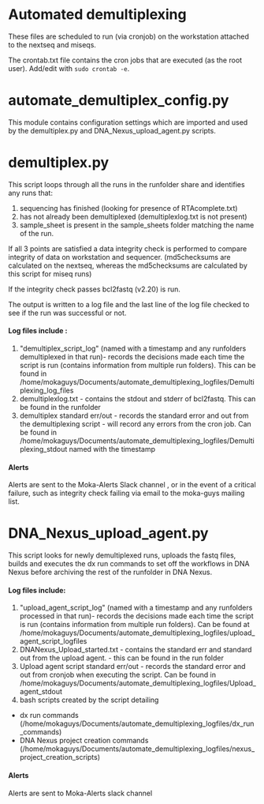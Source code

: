 # Automated demultiplexing
These files are scheduled to run (via cronjob) on the workstation attached to the nextseq and miseqs.

The crontab.txt file contains the cron jobs that are executed (as the root user). Add/edit with `sudo crontab -e`.

# automate_demultiplex_config.py
This module contains configuration settings which are imported and used by the demultiplex.py and DNA_Nexus_upload_agent.py scripts. 

# demultiplex.py
This script loops through all the runs in the runfolder share and identifies any runs that:
 1. sequencing has finished (looking for presence of RTAcomplete.txt)
 2. has not already been demultiplexed (demultiplexlog.txt is not present)
 3. sample_sheet is present in the sample_sheets folder matching the name of the run.


If all 3 points are satisfied a data integrity check is performed to compare integrity of data on workstation and sequencer. (md5checksums are calculated on the nextseq, whereas the md5checksums are calculated by this script for miseq runs)

If the integrity check passes bcl2fastq (v2.20) is run.

The output is written to a log file and the last line of the log file checked to see if the run was successful or not.

#### Log files include : 
1. "demultiplex_script_log" (named with a timestamp and any runfolders demultiplexed in that run)- records the decisions made each time the script is run (contains information from multiple run folders). This can be found in /home/mokaguys/Documents/automate_demultiplexing_logfiles/Demultiplexing_log_files
2. demultiplexlog.txt - contains the stdout and stderr of bcl2fastq. This can be found in the runfolder
3. demultiplex standard err/out - records the standard error and out from the demultiplexing script - will record any errors from the cron job. Can be found in /home/mokaguys/Documents/automate_demultiplexing_logfiles/Demultiplexing_stdout named with the timestamp

#### Alerts
Alerts are sent to the Moka-Alerts Slack channel , or in the event of a critical failure, such as integrity check failing via email to the moka-guys mailing list.

# DNA_Nexus_upload_agent.py
This script looks for newly demultiplexed runs, uploads the fastq files, builds and executes the dx run commands to set off the workflows in DNA Nexus before archiving the rest of the runfolder in DNA Nexus.

#### Log files include:
1. "upload_agent_script_log" (named with a timestamp and any runfolders processed in that run)- records the decisions made each time the script is run (contains information from multiple run folders). Can be found at /home/mokaguys/Documents/automate_demultiplexing_logfiles/upload_agent_script_logfiles
2. DNANexus_Upload_started.txt - contains the standard err and standard out from the upload agent. - this can be found in the run folder
3. Upload agent script standard err/out - records the standard error and out from cronjob when executing the script. Can be found in /home/mokaguys/Documents/automate_demultiplexing_logfiles/Upload_agent_stdout
4. bash scripts created by the script detailing
* dx run commands (/home/mokaguys/Documents/automate_demultiplexing_logfiles/dx_run_commands)
* DNA Nexus project creation commands (/home/mokaguys/Documents/automate_demultiplexing_logfiles/nexus_project_creation_scripts)

#### Alerts
Alerts are sent to Moka-Alerts slack channel


